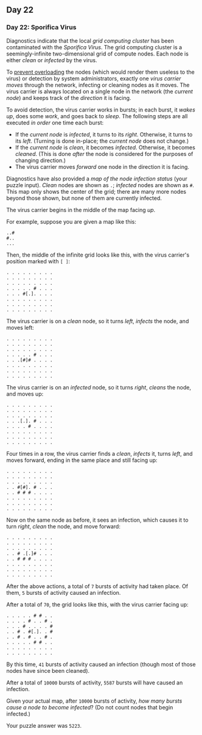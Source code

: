 ## Day 22

### Day 22: Sporifica Virus

Diagnostics indicate that the local _grid computing cluster_ has been contaminated with the
_Sporifica Virus_. The grid computing cluster is a seemingly-infinite two-dimensional grid of
compute nodes. Each node is either _clean_ or _infected_ by the virus.

To [prevent overloading](https://en.wikipedia.org/wiki/Morris_worm#The_mistake) the nodes
(which would render them useless to the virus) or detection by system administrators, exactly
one _virus carrier moves_ through the network, infecting or cleaning nodes as it moves. The
virus carrier is always located on a single node in the network (the _current node_) and keeps
track of the _direction_ it is facing.

To avoid detection, the virus carrier works in bursts; in each burst, it _wakes up_, does some
_work_, and goes back to _sleep_. The following steps are all executed _in order_ one time each
burst:

- If the _current node_ is _infected_, it turns to its _right_. Otherwise, it turns to its _left_. (Turning is done in-place; the _current node_ does not change.)
- If the _current node_ is _clean_, it becomes _infected_. Otherwise, it becomes _cleaned_. (This is done _after_ the node is considered for the purposes of changing direction.)
- The virus carrier moves _forward_ one node in the direction it is facing.

Diagnostics have also provided a _map of the node infection status_ (your puzzle input). _Clean_
nodes are shown as `.`; _infected_ nodes are shown as `#`. This map only shows the center of the
grid; there are many more nodes beyond those shown, but none of them are currently infected.

The virus carrier begins in the middle of the map facing _up_.

For example, suppose you are given a map like this:

```
..#
#..
...
```

Then, the middle of the infinite grid looks like this, with the virus carrier's position marked with `[ ]`:

```
. . . . . . . . .
. . . . . . . . .
. . . . . . . . .
. . . . . # . . .
. . . #[.]. . . .
. . . . . . . . .
. . . . . . . . .
. . . . . . . . .
```

The virus carrier is on a _clean_ node, so it turns _left_, _infects_ the node, and moves left:

```
. . . . . . . . .
. . . . . . . . .
. . . . . . . . .
. . . . . # . . .
. . .[#]# . . . .
. . . . . . . . .
. . . . . . . . .
. . . . . . . . .
```

The virus carrier is on an _infected_ node, so it turns _right_, _cleans_ the node, and moves up:

```
. . . . . . . . .
. . . . . . . . .
. . . . . . . . .
. . .[.]. # . . .
. . . . # . . . .
. . . . . . . . .
. . . . . . . . .
. . . . . . . . .
```

Four times in a row, the virus carrier finds a _clean_, _infects_ it, turns _left_, and moves forward,
ending in the same place and still facing up:

```
. . . . . . . . .
. . . . . . . . .
. . . . . . . . .
. . #[#]. # . . .
. . # # # . . . .
. . . . . . . . .
. . . . . . . . .
. . . . . . . . .
```

Now on the same node as before, it sees an infection, which causes it to turn _right_, _clean_
the node, and move forward:

```
. . . . . . . . .
. . . . . . . . .
. . . . . . . . .
. . # .[.]# . . .
. . # # # . . . .
. . . . . . . . .
. . . . . . . . .
. . . . . . . . .
```

After the above actions, a total of `7` bursts of activity had taken place. Of them, `5` bursts
of activity caused an infection.

After a total of `70`, the grid looks like this, with the virus carrier facing up:

```
. . . . . # # . .
. . . . # . . # .
. . . # . . . . #
. . # . #[.]. . #
. . # . # . . # .
. . . . . # # . .
. . . . . . . . .
. . . . . . . . .
```

By this time, `41` bursts of activity caused an infection (though most of those nodes have since
been cleaned).

After a total of `10000` bursts of activity, `5587` bursts will have caused an infection.

Given your actual map, after `10000` bursts of activity, _how many bursts cause a node to become
infected_? (Do not count nodes that begin infected.)

Your puzzle answer was `5223`.
